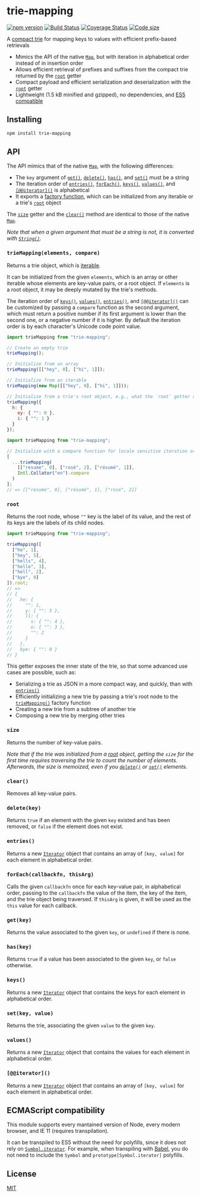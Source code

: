 # trie-mapping

[![npm version](https://img.shields.io/npm/v/trie-mapping.svg?style=flat-square)](https://www.npmjs.com/package/trie-mapping)
[![Build Status](https://travis-ci.com/rtomrud/trie-mapping.svg?branch=master)](https://travis-ci.com/rtomrud/trie-mapping)
[![Coverage Status](https://coveralls.io/repos/github/rtomrud/trie-mapping/badge.svg?branch=master)](https://coveralls.io/github/rtomrud/trie-mapping?branch=master)
[![Code size](https://badgen.net/bundlephobia/minzip/trie-mapping)](https://bundlephobia.com/result?p=trie-mapping)

A [compact trie](https://en.wikipedia.org/wiki/Radix_tree) for mapping keys to values with efficient prefix-based retrievals

- Mimics the API of the native [`Map`](https://developer.mozilla.org/en-US/docs/Web/JavaScript/Reference/Global_Objects/Map), but with iteration in alphabetical order instead of in insertion order
- Allows efficient retrieval of prefixes and suffixes from the compact trie returned by the [`root`](#root) getter
- Compact payload and efficient serialization and deserialization with the [`root`](#root) getter
- Lightweight (1.5 kB minified and gzipped), no dependencies, and [ES5 compatible](#ecmascript-compatibility)

## Installing

```bash
npm install trie-mapping
```

## API

The API mimics that of the native [`Map`](https://developer.mozilla.org/en-US/docs/Web/JavaScript/Reference/Global_Objects/Map), with the following differences:

- The `key` argument of [`get()`](#getkey), [`delete()`](#deletekey), [`has()`](#haskey), and [`set()`](#setkey-value) must be a string
- The iteration order of [`entries()`](#entries), [`forEach()`](#foreachcallbackfn-thisarg), [`keys()`](#keys), [`values()`](#values), and [`[@@iterator]()`](#iterator) is alphabetical
- It exports a [factory function](#triemappingelements-compare), which can be initialized from any iterable or a trie's [`root`](#root) object

The [`size`](#size) getter and the [`clear()`](#clear) method are identical to those of the native [`Map`](https://developer.mozilla.org/en-US/docs/Web/JavaScript/Reference/Global_Objects/Map).

_Note that when a given argument that must be a string is not, it is converted with [`String()`](https://developer.mozilla.org/en-US/docs/Web/JavaScript/Reference/Global_Objects/String)._

### `trieMapping(elements, compare)`

Returns a trie object, which is [iterable].

It can be initialized from the given `elements`, which is an array or other iterable whose elements are key-value pairs, or a root object. If `elements` is a root object, it may be deeply mutated by the trie's methods.

The iteration order of [`keys()`](#keys), [`values()`](#values), [`entries()`](#entries), and [`[@@iterator]()`](#iterator) can be customized by passing a `compare` function as the second argument, which must return a positive number if its first argument is lower than the second one, or a negative number if it is higher. By default the iteration order is by each character's Unicode code point value.

```js
import trieMapping from "trie-mapping";

// Create an empty trie
trieMapping();

// Initialize from an array
trieMapping([["hey", 0], ["hi", 1]]);

// Initialize from an iterable
trieMapping(new Map([["hey", 0], ["hi", 1]]));

// Initialize from a trie's root object, e.g., what the `root` getter returns
trieMapping({
  h: {
    ey: { "": 0 },
    i: { "": 1 }
  }
});
```

```js
import trieMapping from "trie-mapping";

// Initialize with a compare function for locale sensitive iteration order
[
  ...trieMapping(
    [["resume", 0], ["rosé", 2], ["résumé", 1]],
    Intl.Collator("en").compare
  )
];
// => [["resume", 0], ["résumé", 1], ["rosé", 2]]
```

### `root`

Returns the root node, whose `""` key is the label of its value, and the rest of its keys are the labels of its child nodes.

```js
import trieMapping from "trie-mapping";

trieMapping([
  ["he", 1],
  ["hey", 5],
  ["hells", 4],
  ["hello", 3],
  ["hell", 2],
  ["bye", 0]
]).root;
// =>
// {
//   he: {
//     "": 1,
//     y: { "": 5 },
//     ll: {
//       s: { "": 4 },
//       o: { "": 3 },
//       "": 2
//     }
//   },
//   bye: { "": 0 }
// }
```

This getter exposes the inner state of the trie, so that some advanced use cases are possible, such as:

- Serializing a trie as JSON in a more compact way, and quickly, than with [`entries()`](#entries)
- Efficiently initializing a new trie by passing a trie's root node to the [`trieMapping()`](#triemappingelements-compare) factory function
- Creating a new trie from a subtree of another trie
- Composing a new trie by merging other tries

### `size`

Returns the number of key-value pairs.

_Note that if the trie was initialized from a [root](#root) object, getting the `size` for the first time requires traversing the trie to count the number of elements. Afterwards, the size is memoized, even if you [`delete()`](#deletekey) or [`set()`](#setkey-value) elements._

### `clear()`

Removes all key-value pairs.

### `delete(key)`

Returns `true` if an element with the given `key` existed and has been removed, or `false` if the element does not exist.

### `entries()`

Returns a new [`Iterator`] object that contains an array of `[key, value]` for each element in alphabetical order.

### `forEach(callbackfn, thisArg)`

Calls the given `callbackfn` once for each key-value pair, in alphabetical order, passing to the `callbackfn` the value of the item, the key of the item, and the trie object being traversed. If `thisArg` is given, it will be used as the `this` value for each callback.

### `get(key)`

Returns the value associated to the given `key`, or `undefined` if there is none.

### `has(key)`

Returns `true` if a value has been associated to the given `key`, or `false` otherwise.

### `keys()`

Returns a new [`Iterator`] object that contains the keys for each element in alphabetical order.

### `set(key, value)`

Returns the trie, associating the given `value` to the given `key`.

### `values()`

Returns a new [`Iterator`] object that contains the values for each element in alphabetical order.

### `[@@iterator]()`

Returns a new [`Iterator`] object that contains an array of `[key, value]` for each element in alphabetical order.

## ECMAScript compatibility

This module supports every mantained version of Node, every modern browser, and IE 11 (requires transpilation).

It can be transpiled to ES5 without the need for polyfills, since it does not rely on [`Symbol.iterator`](https://developer.mozilla.org/en-US/docs/Web/JavaScript/Reference/Global_Objects/Symbol/iterator). For example, when transpiling with [Babel](https://babeljs.io/docs/en/caveats), you do not need to include the `Symbol` and `prototype[Symbol.iterator]` polyfills.

## License

[MIT](./LICENSE)

[iterable]: https://developer.mozilla.org/en-US/docs/Web/JavaScript/Guide/Iterators_and_Generators#Iterables
[`iterator`]: https://developer.mozilla.org/en-US/docs/Web/JavaScript/Guide/Iterators_and_Generators#Iterators
